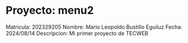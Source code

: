 # Proyecto: menu2
Matricula: 202329205
Nombre: Mario Leopoldo Bustillo Eguiluz
Fecha: 2024/08/14
Descripcion: Mi primer proyecto de TECWEB
